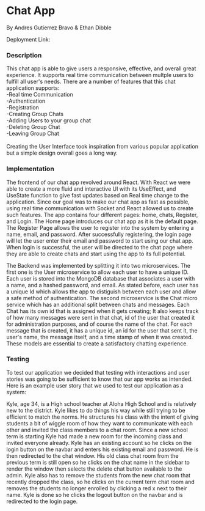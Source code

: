 # Chat App
By Andres Gutierrez Bravo & Ethan Dibble

Deployment Link: 

### Description
This chat app is able to give users a responsive, effective, and overall great experience.
It supports real time communication between multple users to fulfill all user's needs.
There are a number of features that this chat application supports: <br />
    -Real time Communication<br /> 
    -Authentication<br />
    -Registration<br />
    -Creating Group Chats<br />
    -Adding Users to your group chat<br />
    -Deleting Group Chat<br />
    -Leaving Group Chat<br />
<br />
Creating the User Interface took inspiration from various popular application but a simple
design overall goes a long way.

### Implementation
The frontend of our chat app revolved around React. With React we were able to create a more
fluid and interactive UI with its UseEffect, and UseState function to give fast updates based
on Real time change to the application. Since our goal was to make our chat app as fast as 
possible, using real time communication with Socket and React allowed us to create such features.
The app contains four different pages: home, chats, Register, and Login. The Home page introduces
our chat app as it is the default page. The Register Page allows the user to register into the
system by entering a name, email, and password. After successfully registering, the login page
will let the user enter their email and password to start using our chat app. When login is
successful, the user will be directed to the chat page where they are able to create chats and
start using the app to its full potential.

The Backend was implemented by splitting it into two microservices. The first one is the User
microservice to allow each user to have a unique ID. Each user is stored into the MongoDB database
that associates a user with a name, and a hashed password, and email. As stated before, each user
has a unique Id which allows the app to distiguish between each user and allow a safe method
of authentication. The second microservice is the Chat micro service which has an additional split
between chats and messages. Each Chat has its own id that is assigned when it gets creating; It also
keeps track of how many messages were sent in that chat, id of the user that created it for 
administration purposes, and of course the name of the chat. For each message that is created, it 
has a unique id, an id for the user that sent it, the user's name, the message itself, and a
time stamp of when it was created. These models are essential to create a satisfactory chatting
experience.

### Testing
To test our application we decided that testing with interactions and user stories was going to be 
sufficient to know that our app works as intended. Here is an example user story that we used to
test our application as a system:

Kyle, age 34, is a High school teacher at Aloha High School and is relatively new to the district. 
Kyle likes to do things his way while still trying to be efficient to match the norms. He structures 
his class with the intent of giving students a bit of wiggle room of how they want to communicate with 
each other and invited the class members to a chat room. 
Since a new school term is starting Kyle had made a new room for the incoming class and invited 
everyone already. Kyle has an existing account so he clicks on the login button on the navbar and 
enters his existing email and password. He is then redirected to the chat window. His old class 
chat room from the previous term is still open so he clicks on the chat name in the sidebar to 
render the window then selects the delete chat button available to the admin. Kyle also has to remove 
the students from the new chat room that recently dropped the class, so he clicks on the current term 
chat room and removes the students no longer enrolled by clicking a red x next to their name. Kyle is
done so he clicks the logout button on the navbar and is redirected to the login page.